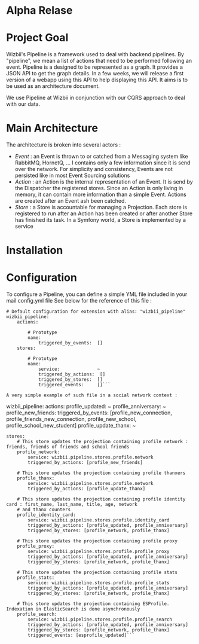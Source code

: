 # Alpha Relase

# Project Goal
Wizbii's Pipeline is a framework used to deal with backend pipelines. By "pipeline", we mean a list of actions that need to be performed following an event.
Pipeline is a designed to be represented as a graph. It provides a JSON API to get the graph details. In a few weeks, we will release a first version of a webapp using this API to help displaying this API. It aims is to be used as an architecture document.

We use Pipeline at Wizbii in conjunction with our CQRS approach to deal with our data.

# Main Architecture

The architecture is broken into several actors :
   * *Event* : an Event is thrown to or catched from a Messaging system like RabbitMQ, HornetQ, ... I contains only a few information since it is send over the network. For simplicity and consistency, Events are not persisted like in most Event Sourcing solutions
   * *Action* : an Action is the internal representation of an Event. It is send by the Dispatcher the registered stores. Since an Action is only living in memory, it can contain more information than a simple Event. Actions are created after an Event ash been catched.
   * *Store* : a Store is accountable for managing a Projection. Each store is registered to run after an Action has been created or after another Store has finished its task. In a Symfony world, a Store is implemented by a service

# Installation

# Configuration

To configure a Pipeline, you can define a simple YML file included in your mail config.yml file See below for the reference of this file :
```
# Default configuration for extension with alias: "wizbii_pipeline"
wizbii_pipeline:
    actions:

        # Prototype
        name:
            triggered_by_events:  []
    stores:

        # Prototype
        name:
            service:              ~
            triggered_by_actions:  []
            triggered_by_stores:  []
            triggered_events:     []```

A very simple example of such file in a social network context :
```
wizbii_pipeline:
    actions:
        profile_updated: ~
        profile_anniversary: ~
        profile_new_friends:
            triggered_by_events: [profile_new_connection, profile_friends_new_connection, profile_new_school, profile_school_new_student]
        profile_update_thanx: ~

    stores:
        # This store updates the projection containing profile network : friends, friends of friends and school friends
        profile_network:
            service: wizbii.pipeline.stores.profile.network
            triggered_by_actions: [profile_new_friends]

        # This store updates the projection containing profile thanxers
        profile_thanx:
            service: wizbii.pipeline.stores.profile.network
            triggered_by_actions: [profile_update_thanx]

        # This store updates the projection containing profile identity card : first_name, last_name, title, age, network
        # and thanx counters
        profile_identity_card:
            service: wizbii.pipeline.stores.profile.identity_card
            triggered_by_actions: [profile_updated, profile_anniversary]
            triggered_by_stores: [profile_network, profile_thanx]

        # This store updates the projection containing profile proxy
        profile_proxy:
            service: wizbii.pipeline.stores.profile.profile_proxy
            triggered_by_actions: [profile_updated, profile_anniversary]
            triggered_by_stores: [profile_network, profile_thanx]

        # This store updates the projection containing profile stats
        profile_stats:
            service: wizbii.pipeline.stores.profile.profile_stats
            triggered_by_actions: [profile_updated, profile_anniversary]
            triggered_by_stores: [profile_network, profile_thanx]

        # This store updates the projection containing ESProfile. Indexation in ElasticSearch is done asynchronously
        profile_search:
            service: wizbii.pipeline.stores.profile.profile_search
            triggered_by_actions: [profile_updated, profile_anniversary]
            triggered_by_stores: [profile_network, profile_thanx]
            triggered_events: [esprofile_updated]```